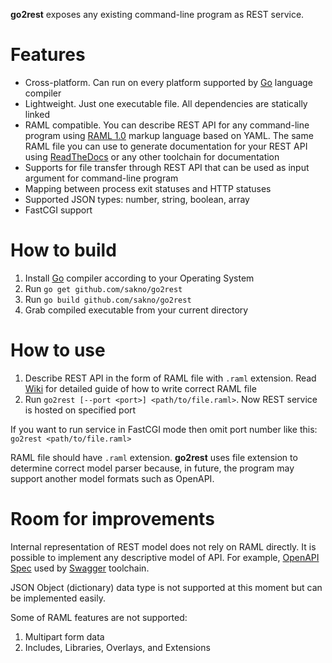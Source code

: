 **go2rest** exposes any existing command-line program as REST service.

# Features
* Cross-platform. Can run on every platform supported by [Go](https://golang.org/) language compiler
* Lightweight. Just one executable file. All dependencies are statically linked
* RAML compatible. You can describe REST API for any command-line program using [RAML 1.0](https://github.com/raml-org/raml-spec/blob/master/versions/raml-10/raml-10.md) markup language based on YAML. The same RAML file you can use to generate documentation for your REST API using [ReadTheDocs](https://solidity.readthedocs.io) or any other toolchain for documentation
* Supports for file transfer through REST API that can be used as input argument for command-line program
* Mapping between process exit statuses and HTTP statuses
* Supported JSON types: number, string, boolean, array
* FastCGI support

# How to build
1. Install [Go](https://golang.org/dl/) compiler according to your Operating System
1. Run `go get github.com/sakno/go2rest`
1. Run `go build github.com/sakno/go2rest`
1. Grab compiled executable from your current directory

# How to use
1. Describe REST API in the form of RAML file with `.raml` extension. Read [Wiki](https://github.com/sakno/go2rest/wiki) for detailed guide of how to write correct RAML file
1. Run `go2rest [--port <port>] <path/to/file.raml>`. Now REST service is hosted on specified port

If you want to run service in FastCGI mode then omit port number like this: `go2rest <path/to/file.raml>`

RAML file should have `.raml` extension. **go2rest** uses file extension to determine correct model parser because, in future, the program may support 
another model formats such as OpenAPI.

# Room for improvements
Internal representation of REST model does not rely on RAML directly. It is possible to implement any descriptive model of API. For example, [OpenAPI Spec](https://www.openapis.org/) used by [Swagger](https://swagger.io/) toolchain.

JSON Object (dictionary) data type is not supported at this moment but can be implemented easily.

Some of RAML features are not supported:
1. Multipart form data
1. Includes, Libraries, Overlays, and Extensions
